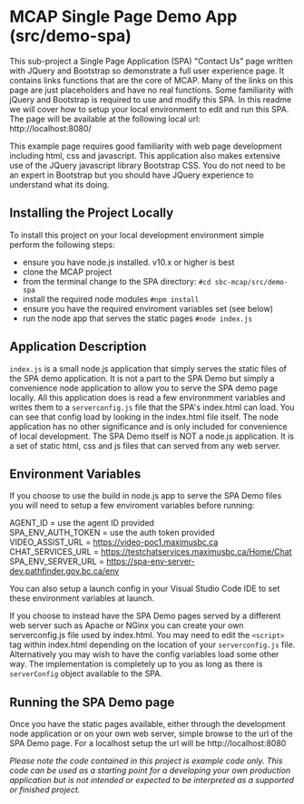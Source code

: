 # MCAP Single Page Demo App (src/demo-spa)

This sub-project a Single Page Application (SPA) "Contact Us" page written with JQuery and Bootstrap so demonstrate a full user experience page.  It contains links functions that are the core of MCAP.  Many of the links on this page are just placeholders and have no real functions.  Some familiarity with jQuery and Bootstrap is required to use and modify this SPA. In this readme we will cover how to setup your local environment to edit and run this SPA.  The page will be available at the following local url:<br>
http://localhost:8080/<br>

This example page requires good familiarity with web page development including html, css and javascript.  This application also makes extensive use of the JQuery javascript library Bootstrap CSS.  You do not need to be an expert in Bootstrap but you should have JQuery experience to understand what its doing.

## Installing the Project Locally
To install this project on your local development environment simple perform the following steps:
- ensure you have node.js installed. v10.x or higher is best
- clone the MCAP project
- from the terminal change to the SPA directory: `#cd sbc-mcap/src/demo-spa`
- install the required node modules `#npm install`
- ensure you have the required enviroment variables set (see below)
- run the node app that serves the static pages `#node index.js`

## Application Description
`index.js` is a small node.js application that simply serves the static files of the SPA demo application.  It is not a part to the SPA Demo but simply a convenience node application to allow you to serve the SPA demo page locally.  All this application does is read a few environmment variables and writes them to a `serverconfig.js` file that the SPA's index.html can load.  You can see that config load by looking in the index.html file itself. The node application has no other significance and is only included for convenience of local  development.  The SPA Demo itself is NOT a node.js application.  It is a set of static html, css and js files that can served from any web server.

## Environment Variables
If you choose to use the build in node.js app to serve the SPA Demo files you will need to setup a few enviroment variables before running:

AGENT_ID = use the agent ID provided<br>
SPA_ENV_AUTH_TOKEN = use the auth token provided<br>
VIDEO_ASSIST_URL = https://video-poc1.maximusbc.ca<br>
CHAT_SERVICES_URL = https://testchatservices.maximusbc.ca/Home/Chat<br>
SPA_ENV_SERVER_URL = https://spa-env-server-dev.pathfinder.gov.bc.ca/env<br>

You can also setup a launch config in your Visual Studio Code IDE to set these environment variables at launch.

If you choose to instead have the SPA Demo pages served by a different web server such as Apache or NGinx you can create your own serverconfig.js file used by index.html. You may need to edit the `<script>` tag within index.html depending on the location of your `serverconfig.js` file.  Alternatively you may wish to have the config variables load some other way.  The implementation is completely up to you as long as there is `serverConfig` object available to the SPA.

## Running the SPA Demo page
Once you have the static pages available, either through the development node application or on your own web server, simple browse to the url of the SPA Demo page.  For a localhost setup the url will be http://localhost:8080



<i>Please note the code contained in this project is example code only. This code can be used as a starting 
point for a developing your own production application but is not intended or expected to be 
interpreted as a supported or finished project. </i>


